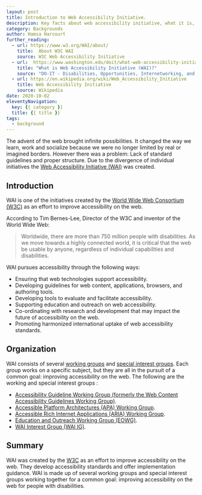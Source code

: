 ```yaml
---
layout: post
title: Introduction to Web Accessibility Initiative.
description: Key facts about web accessibility initiative, what it is, and why it exists.
category: Backgrounds
author: Hamsa Harcourt
further_reading:
  - url: https://www.w3.org/WAI/about/ 
    title:  About W3C WAI
    source: W3C Web Accessibility Initiative
  - url:  https://www.washington.edu/doit/what-web-accessibility-initiative-wai
    title: "What is Web Accessibility Initiative (WAI)?"
    source: "DO-IT - Disabilities, Opportunities, Internetworking, and Technology"
  - url: https://en.wikipedia.org/wiki/Web_Accessibility_Initiative
    title: Web Accessibility Initiative
    source: Wikipedia
date: 2020-10-02
eleventyNavigation:
  key: {{ category }}
  title: {{ title }}
tags:
  - background
---
```


The advent of the web brought infinite possibilities. It changed the way we learn, work and socialize because we were no longer limited by real or imagined borders. However there was a problem: Lack of standard guidelines and proper structure. Due to the divergence of individual initiatives the [Web Accessibility Initiative (<abbr>WAI</abbr>)](https://www.w3.org/WAI/) was created.

## Introduction

WAI is one of the initiatives created by the [World Wide Web Consortium (<abbr>W3C</abbr>)](https://www.w3.org/Consortium/) as an effort to improve accessibility on the web.

According to Tim Bernes-Lee, Director of the W3C and inventor of the World Wide Web:

<blockquote>
	<p>Worldwide, there are more than 750 million people with disabilities. As we move towards a highly connected world, it is critical that the web be usable by anyone, regardless of individual capabilities and disabilities.</p>
</blockquote>

WAI pursues accessibility through the following ways:

- Ensuring that web technologies support accessibility.
- Developing guidelines for web content, applications, browsers, and authoring tools.
- Developing tools to evaluate and facilitate accessibility.
- Supporting education and outreach on web accessibility.
- Co-ordinating with research and development that may impact the future of accessibility on the web.
- Promoting harmonized international uptake of web accessibility standards.

## Organization

WAI consists of several [working groups](https://en.wikipedia.org/wiki/Working_group) and [special interest groups](https://en.wikipedia.org/wiki/Special_Interest_Group). Each group works on a specific subject, but they are all in the pursuit of a common goal: improving accessibility on the web. The following are the working and special interest groups :

- [Accessibility Guideline Working Group (formerly the Web Content Accessibility Guidelines Working Group)](https://www.w3.org/WAI/GL/).
- [Accessible Platform Architectures (APA) Working Group](https://www.w3.org/WAI/APA/).
- [Accessible Rich Internet Applications (ARIA) Working Group](https://www.w3.org/WAI/ARIA/).
- [Education and Outreach Working Group (EOWG)](https://www.w3.org/WAI/about/groups/eowg/).
- [WAI Interest Group (WAI IG)](https://www.w3.org/WAI/about/groups/waiig/).

## Summary

WAI was created by the [W3C](https://www.w3.org/Consortium/) as an effort to improve accessibility on the web. They develop accessibility standards and offer implementation guidance. WAI is made up of several working groups and special interest groups working together for a common goal: improving accessibility on the web for people with disabilities.

